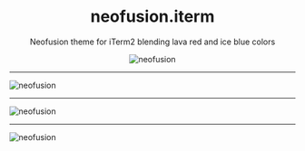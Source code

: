<div align="center">
    <h1>neofusion.iterm</h1>
</div>

<p align="center">
    Neofusion theme for iTerm2 blending lava red and ice blue colors
</p>

<p align="center">
    <img src="https://i.ibb.co/jgtjBfp/neofusion-iterm.png" alt="neofusion" />
    <hr/>
    <img src="https://i.ibb.co/wJ2nY9h/neofusion-spotify-tui.png" alt="neofusion" />
    <hr/>
    <img src="https://i.ibb.co/hYdNwxh/neofusion-htop.png" alt="neofusion" />
    <hr />
    <img src="https://i.ibb.co/NLS5wSc/neofusion-onefetch.png" alt="neofusion" />
</p>
